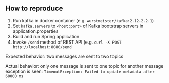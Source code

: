 ## How to reproduce

1) Run kafka in docker container (e.g. `wurstmeister/kafka:2.12-2.2.1`)
2) Set `kafka.servers` to `<host:port>` of Kafka bootstrap servers in application.properties
3) Build and run Spring application
4) Invoke `/send` method of REST API (e.g. `curl -X POST http://localhost:8080/send`

Expected behavior:
  two messages are sent to two topics

Actual behavior:
  only one message is sent to one topic
  for another message exception is seen: `TimeoutException: Failed to update metadata after 60000 ms`
